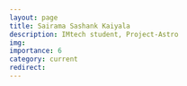 ```yaml
---
layout: page
title: Sairama Sashank Kaiyala
description: IMtech student, Project-Astro
img: 
importance: 6
category: current
redirect:
---
```

